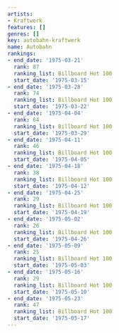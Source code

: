 ```yaml
---
artists:
- Kraftwerk
features: []
genres: []
key: autobahn-kraftwerk
name: Autobahn
rankings:
- end_date: '1975-03-21'
  rank: 87
  ranking_list: Billboard Hot 100
  start_date: '1975-03-15'
- end_date: '1975-03-28'
  rank: 74
  ranking_list: Billboard Hot 100
  start_date: '1975-03-22'
- end_date: '1975-04-04'
  rank: 64
  ranking_list: Billboard Hot 100
  start_date: '1975-03-29'
- end_date: '1975-04-11'
  rank: 46
  ranking_list: Billboard Hot 100
  start_date: '1975-04-05'
- end_date: '1975-04-18'
  rank: 38
  ranking_list: Billboard Hot 100
  start_date: '1975-04-12'
- end_date: '1975-04-25'
  rank: 29
  ranking_list: Billboard Hot 100
  start_date: '1975-04-19'
- end_date: '1975-05-02'
  rank: 26
  ranking_list: Billboard Hot 100
  start_date: '1975-04-26'
- end_date: '1975-05-09'
  rank: 25
  ranking_list: Billboard Hot 100
  start_date: '1975-05-03'
- end_date: '1975-05-16'
  rank: 29
  ranking_list: Billboard Hot 100
  start_date: '1975-05-10'
- end_date: '1975-05-23'
  rank: 47
  ranking_list: Billboard Hot 100
  start_date: '1975-05-17'
---
```



